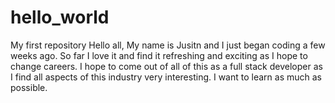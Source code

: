# hello_world
My first repository
Hello all,
My name is Jusitn and I just began coding a few weeks ago. So far I love it and find it refreshing and exciting 
as I hope to change careers.  I hope to come out of all of this as a full stack developer as I find all aspects 
of this industry very interesting. I want to learn as much as possible.
